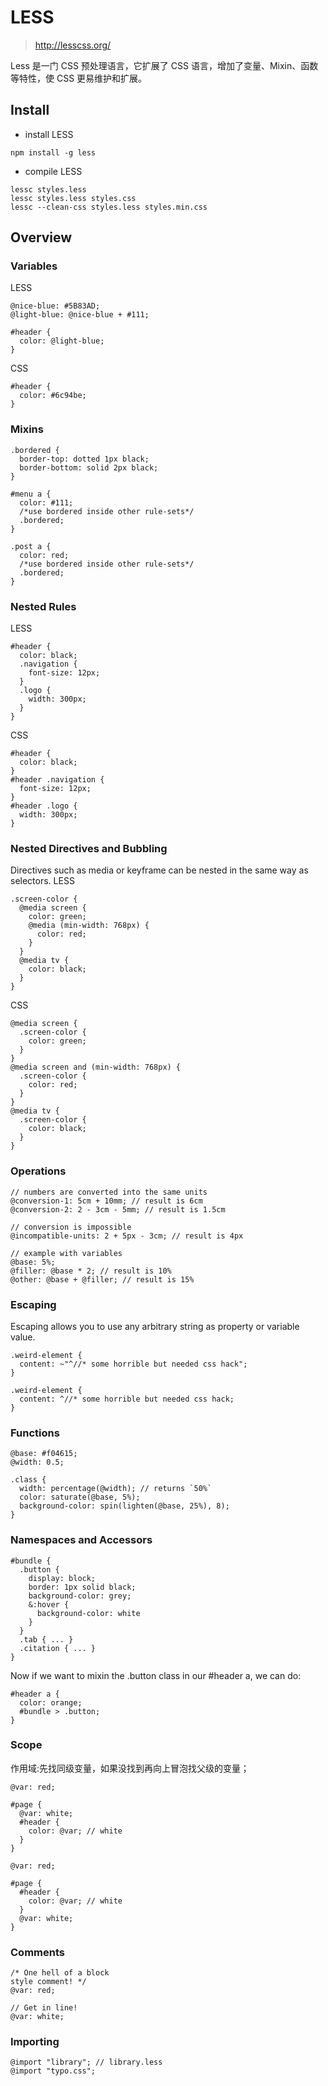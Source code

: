 # LESS
> http://lesscss.org/

Less 是一门 CSS 预处理语言，它扩展了 CSS 语言，增加了变量、Mixin、函数等特性，使 CSS 更易维护和扩展。

## Install
- install LESS
```
npm install -g less
```
- compile LESS
```
lessc styles.less
lessc styles.less styles.css
lessc --clean-css styles.less styles.min.css
```

## Overview
### Variables
LESS
```
@nice-blue: #5B83AD;
@light-blue: @nice-blue + #111;

#header {
  color: @light-blue;
}
```
CSS
```
#header {
  color: #6c94be;
}
```

### Mixins
```
.bordered {
  border-top: dotted 1px black;
  border-bottom: solid 2px black;
}

#menu a {
  color: #111;
  /*use bordered inside other rule-sets*/
  .bordered;
}

.post a {
  color: red;
  /*use bordered inside other rule-sets*/
  .bordered;
}
```

### Nested Rules
LESS
```
#header {
  color: black;
  .navigation {
    font-size: 12px;
  }
  .logo {
    width: 300px;
  }
}
```

CSS
```
#header {
  color: black;
}
#header .navigation {
  font-size: 12px;
}
#header .logo {
  width: 300px;
}
```

### Nested Directives and Bubbling
Directives such as media or keyframe can be nested in the same way as selectors.
LESS
```
.screen-color {
  @media screen {
    color: green;
    @media (min-width: 768px) {
      color: red;
    }
  }
  @media tv {
    color: black;
  }
}
```
CSS
```
@media screen {
  .screen-color {
    color: green;
  }
}
@media screen and (min-width: 768px) {
  .screen-color {
    color: red;
  }
}
@media tv {
  .screen-color {
    color: black;
  }
}
```

### Operations
```
// numbers are converted into the same units
@conversion-1: 5cm + 10mm; // result is 6cm
@conversion-2: 2 - 3cm - 5mm; // result is 1.5cm

// conversion is impossible
@incompatible-units: 2 + 5px - 3cm; // result is 4px

// example with variables
@base: 5%;
@filler: @base * 2; // result is 10%
@other: @base + @filler; // result is 15%
```
### Escaping
Escaping allows you to use any arbitrary string as property or variable value. 
```
.weird-element {
  content: ~"^//* some horrible but needed css hack";
}
```

```
.weird-element {
  content: ^//* some horrible but needed css hack;
}
```

### Functions
```
@base: #f04615;
@width: 0.5;

.class {
  width: percentage(@width); // returns `50%`
  color: saturate(@base, 5%);
  background-color: spin(lighten(@base, 25%), 8);
}
```

### Namespaces and Accessors
```
#bundle {
  .button {
    display: block;
    border: 1px solid black;
    background-color: grey;
    &:hover {
      background-color: white
    }
  }
  .tab { ... }
  .citation { ... }
}
```
Now if we want to mixin the .button class in our #header a, we can do:
```
#header a {
  color: orange;
  #bundle > .button;
}
```

### Scope
作用域:先找同级变量，如果没找到再向上冒泡找父级的变量；
```
@var: red;

#page {
  @var: white;
  #header {
    color: @var; // white
  }
}

@var: red;

#page {
  #header {
    color: @var; // white
  }
  @var: white;
}
```

### Comments
```
/* One hell of a block
style comment! */
@var: red;

// Get in line!
@var: white;
```

### Importing
```
@import "library"; // library.less
@import "typo.css";
```